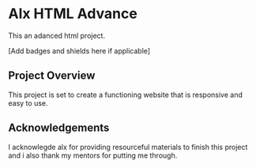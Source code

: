 # Alx HTML Advance

This an adanced html project.

[Add badges and shields here if applicable]

## Project Overview

This project is set to create a functioning website that is responsive and easy to use.


## Acknowledgements

I acknowlegde alx for providing resourceful materials to finish this project and i also thank my mentors for putting me through.